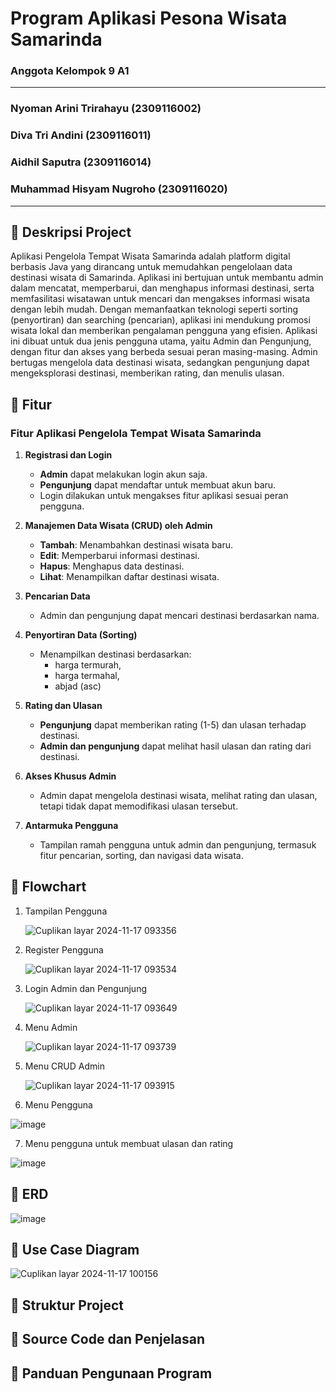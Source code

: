 # Program Aplikasi Pesona Wisata Samarinda
### Anggota Kelompok 9 A1
---
### Nyoman Arini Trirahayu          (2309116002)
### Diva Tri Andini                 (2309116011)  
### Aidhil Saputra                  (2309116014)
### Muhammad Hisyam Nugroho         (2309116020)
---
## 📌 Deskripsi Project
Aplikasi Pengelola Tempat Wisata Samarinda adalah platform digital berbasis Java yang dirancang untuk memudahkan pengelolaan data destinasi wisata di Samarinda. Aplikasi ini bertujuan untuk membantu admin dalam mencatat, memperbarui, dan menghapus informasi destinasi, serta memfasilitasi wisatawan untuk mencari dan mengakses informasi wisata dengan lebih mudah. Dengan memanfaatkan teknologi seperti sorting (penyortiran) dan searching (pencarian), aplikasi ini mendukung promosi wisata lokal dan memberikan pengalaman pengguna yang efisien. Aplikasi ini dibuat untuk dua jenis pengguna utama, yaitu Admin dan Pengunjung, dengan fitur dan akses yang berbeda sesuai peran masing-masing. Admin bertugas mengelola data destinasi wisata, sedangkan pengunjung dapat mengeksplorasi destinasi, memberikan rating, dan menulis ulasan.
## 📌 Fitur
### Fitur Aplikasi Pengelola Tempat Wisata Samarinda

1. **Registrasi dan Login**  
   - **Admin** dapat melakukan login akun saja.
   - **Pengunjung** dapat mendaftar untuk membuat akun baru.  
   - Login dilakukan untuk mengakses fitur aplikasi sesuai peran pengguna.

2. **Manajemen Data Wisata (CRUD) oleh Admin**  
   - **Tambah**: Menambahkan destinasi wisata baru.  
   - **Edit**: Memperbarui informasi destinasi.  
   - **Hapus**: Menghapus data destinasi.  
   - **Lihat**: Menampilkan daftar destinasi wisata.

3. **Pencarian Data**  
   - Admin dan pengunjung dapat mencari destinasi berdasarkan nama.

4. **Penyortiran Data (Sorting)**  
   - Menampilkan destinasi berdasarkan:
     - harga termurah,
     - harga termahal,
     - abjad (asc)

5. **Rating dan Ulasan**  
   - **Pengunjung** dapat memberikan rating (1-5) dan ulasan terhadap destinasi.  
   - **Admin dan pengunjung** dapat melihat hasil ulasan dan rating dari destinasi.

6. **Akses Khusus Admin**  
   - Admin dapat mengelola destinasi wisata, melihat rating dan ulasan, tetapi tidak dapat memodifikasi ulasan tersebut.  

7. **Antarmuka Pengguna**  
   - Tampilan ramah pengguna untuk admin dan pengunjung, termasuk fitur pencarian, sorting, dan navigasi data wisata.
   
## 📌 Flowchart
1.	Tampilan Pengguna

  	 ![Cuplikan layar 2024-11-17 093356](https://github.com/user-attachments/assets/fb7eda75-7d0f-4e03-8eee-0c5a56b9ef2f)

2.	Register Pengguna

  	 ![Cuplikan layar 2024-11-17 093534](https://github.com/user-attachments/assets/586e9030-d348-4aae-afff-1feb6de384d6)

3.	Login Admin dan Pengunjung

  	 ![Cuplikan layar 2024-11-17 093649](https://github.com/user-attachments/assets/82a6dde4-1065-4e0b-b54c-e13e52df599e)

4.	Menu Admin

  	  ![Cuplikan layar 2024-11-17 093739](https://github.com/user-attachments/assets/bbc664a7-ce97-4aea-9f8d-2c0c1d6afd17)

5.	Menu CRUD Admin

  	  ![Cuplikan layar 2024-11-17 093915](https://github.com/user-attachments/assets/d2c6c074-0fa3-4fdd-8580-5ca563ee6249)

6.	Menu Pengguna
  
   ![image](https://github.com/user-attachments/assets/8e42af10-b897-4119-8e9d-05cc9da02f26)

7.	Menu pengguna untuk membuat ulasan dan rating 

   ![image](https://github.com/user-attachments/assets/2593d057-1d14-4ecd-93af-b3e09a6bfc62)


## 📌 ERD

![image](https://github.com/user-attachments/assets/fab17ab4-4d85-4ef6-9438-801bf6fa7e7d)

## 📌 Use Case Diagram
![Cuplikan layar 2024-11-17 100156](https://github.com/user-attachments/assets/9d3d11fe-1a04-4281-b116-8a6a239b1bad)


## 📌 Struktur Project
## 📌 Source Code dan Penjelasan
## 📌 Panduan Pengunaan Program
